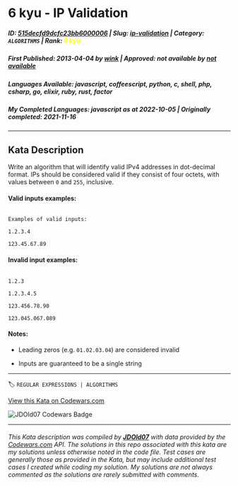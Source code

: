 # 6 kyu - IP Validation

##### **ID**: [515decfd9dcfc23bb6000006](https://www.codewars.com/kata/515decfd9dcfc23bb6000006) | **Slug**: [ip-validation](https://www.codewars.com/kata/515decfd9dcfc23bb6000006) | **Category**: `ALGORITHMS` | **Rank**: <span style="color:yellow">6 kyu</span>

##### **First Published**: 2013-04-04 ***by*** [wink](https://www.codewars.com/users/wink) | **Approved**: *not available* ***by*** [*not available*](*https://www.codewars.com*)

##### **Languages Available**: javascript, coffeescript, python, c, shell, php, csharp, go, elixir, ruby, rust, factor

##### **My Completed Languages**: javascript ***as at*** 2022-10-05 | **Originally completed**: 2021-11-16

---

## Kata Description


Write an algorithm that will identify valid IPv4 addresses in dot-decimal format. IPs should be considered valid if they consist of four octets, with values between `0` and `255`, inclusive.





#### Valid inputs examples:

```

Examples of valid inputs:

1.2.3.4

123.45.67.89

```



#### Invalid input examples:

```

1.2.3

1.2.3.4.5

123.456.78.90

123.045.067.089

```



#### Notes:

- Leading zeros (e.g. `01.02.03.04`) are considered invalid

- Inputs are guaranteed to be a single string



---


🏷 `REGULAR EXPRESSIONS | ALGORITHMS`


[View this Kata on Codewars.com](https://www.codewars.com/kata/515decfd9dcfc23bb6000006)

![](https://www.codewars.com/users/jdold07/badges/large "JDOld07 Codewars Badge")

---

###### *This Kata description was compiled by [**JDOld07**](https://tpstech.dev) with data provided by the [Codewars.com](https://www.codewars.com) API.  The solutions in this repo associated with this kata are my solutions unless otherwise noted in the code file.  Test cases are generally those as provided in the Kata, but may include additional test cases I created while coding my solution.  My solutions are not always commented as the solutions are rarely submitted with comments.*

